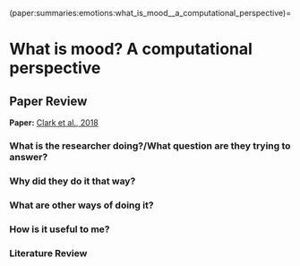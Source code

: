 (paper:summaries:emotions:what_is_mood__a_computational_perspective)=
# What is mood? A computational perspective

## Paper Review

**Paper:** [Clark et al., 2018](https://www.cambridge.org/core/journals/psychological-medicine/article/what-is-mood-a-computational-perspective/5FA0177A965FF3EE01D4AA5C09C0A2A5)

### What is the researcher doing?/What question are they trying to answer?

### Why did they do it that way? 

### What are other ways of doing it?

### How is it useful to me?

### Literature Review